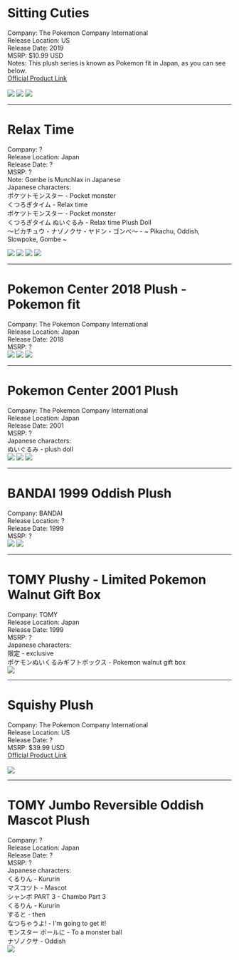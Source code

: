 # Sitting Cuties
Company: The Pokemon Company International<br>
Release Location: US<br>
Release Date: 2019<br>
MSRP: $10.99 USD<br>
Notes: This plush series is known as Pokemon fit in Japan, as you can see below.<br>
[Official Product Link](https://www.pokemoncenter.com/product/701-03794/oddish-sitting-cuties-plush-7-in)<br><br>
<img src="https://i.imgur.com/aAQnXCc.jpg">
<img src="https://i.imgur.com/bBgKMfC.jpg">
<img src="https://i.imgur.com/Cuug8aF.jpg">

---

# Relax Time
Company: ?<br>
Release Location: Japan<br>
Release Date: ?<br>
MSRP: ?<br>
Note: Gombe is Munchlax in Japanese<br>
Japanese characters:<br>
ポケツトモンスター - Pocket monster<br>
くつろぎタイム - Relax time<br>
ポケツトモンスター - Pocket monster<br>
くつろぎタイム ぬいぐるみ - Relax time Plush Doll<br>
〜ピカチュウ・ナゾノクサ・ヤドン・ゴンべ〜 - ~ Pikachu, Oddish, Slowpoke, Gombe ~<br>

<img src="https://i.imgur.com/7YzFaDx.jpg">
<img src="https://i.imgur.com/3PV28cf.jpg">
<img src="https://i.imgur.com/yGreWD1.jpg">
<img src="https://i.imgur.com/4GwR7KT.jpg">

---

# Pokemon Center 2018 Plush - Pokemon fit
Company: The Pokemon Company International<br>
Release Location: Japan<br>
Release Date: 2018<br>
MSRP: ?<br>
<img src="https://i.imgur.com/uNHc9j4.jpg">
<img src="https://i.imgur.com/iJXyQHu.jpg">
<img src="https://i.imgur.com/e47Wx3D.jpg">

---

# Pokemon Center 2001 Plush
Company: The Pokemon Company International<br>
Release Location: Japan<br>
Release Date: 2001<br>
MSRP: ?<br>
Japanese characters:<br>
ぬいぐるみ - plush doll<br>
<img src="https://i.imgur.com/Ou696X6.jpg">
<img src="https://i.imgur.com/54JYsxs.jpg">
<img src="https://i.imgur.com/DeNi3eO.jpg">

---

# BANDAI 1999 Oddish Plush
Company: BANDAI<br>
Release Location: ?<br>
Release Date: 1999<br>
MSRP: ?<br>
<img src="https://i.imgur.com/GiyH4jF.jpg">
<img src="https://i.imgur.com/uLbS0Ws.jpg">

---

# TOMY Plushy - Limited Pokemon Walnut Gift Box
Company: TOMY<br>
Release Location: Japan<br>
Release Date: 1999<br>
MSRP: ?<br>
Japanese characters:<br>
限定 - exclusive<br>
ポケモンぬいくるみギフトボックス - Pokemon walnut gift box<br>
<img src="https://i.imgur.com/okax229.jpg">

---

# Squishy Plush
Company: The Pokemon Company International<br>
Release Location: US<br>
Release Date: ?<br>
MSRP: $39.99 USD<br>
[Official Product Link](https://www.pokemoncenter.com/product/701-02919/oddish-squishy-plush-10-in)<br><br>
<img src="https://i.imgur.com/wjhbL6w.jpg">

---

# TOMY Jumbo Reversible Oddish Mascot Plush
Company: ?<br>
Release Location: Japan<br>
Release Date: ?<br>
MSRP: ?<br>
Japanese characters:<br>
くるりん - Kururin<br>
マスコツト - Mascot<br>
シャンボ PART 3 - Chambo Part 3<br>
くるりん - Kururin<br>
すると - then<br>
なつちゃうよ! - I'm going to get it!<br>
モンスター ボールに - To a monster ball<br>
ナゾノクサ - Oddish<br>
<img src="https://i.imgur.com/0Uzp1na.jpg">

